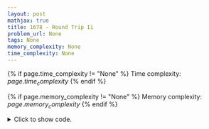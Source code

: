 ```yaml
---
layout: post
mathjax: true
title: 1678 - Round Trip Ii
problem_url: None
tags: None
memory_complexity: None
time_complexity: None
---
```




{% if page.time_complexity != "None" %}
Time complexity: ${{ page.time_complexity }}$
{% endif %}

{% if page.memory_complexity != "None" %}
Memory complexity: ${{ page.memory_complexity }}$
{% endif %}

<details>
<summary>
<p style="display:inline">Click to show code.</p>
</summary>
```cpp
{% raw %}
using namespace std;
using vi = vector<int>;
using vb = vector<bool>;
const int NMAX = 1e5 + 11;
int n, m;
vi g[NMAX], ans;
bool dfs(int u, vi &tin, int &cur_time, int start_time)
{
    if (tin[u] > start_time)
    {
        ans.push_back(u);
        return true;
    }
    tin[u] = ++cur_time;
    for (auto v : g[u])
    {
        if (dfs(v, tin, cur_time, start_time))
        {
            if (tin[u] >= tin[ans.front()])
                ans.push_back(u);
            return true;
        }
    }
    tin[u] = start_time;
    return false;
}
bool has_cycle(void)
{
    vi tin(n + 1, 0);
    int cur_time, start_time = 1;
    for (int u = 1; u <= n; ++u)
    {
        cur_time = start_time;
        if (tin[u] == 0 and dfs(u, tin, cur_time, start_time))
            return true;
        start_time = cur_time;
    }
    return false;
}
int main(void)
{
    ios_base::sync_with_stdio(false), cin.tie(NULL);
    int u, v;
    cin >> n >> m;
    for (int i = 0; i < m; ++i)
    {
        cin >> u >> v;
        g[u].push_back(v);
    }
    if (has_cycle())
    {
        cout << ans.size() << endl;
        for_each(ans.rbegin(), ans.rend(), [](int x) { cout << x << " "; }),
            cout << endl;
    }
    else
    {
        cout << "IMPOSSIBLE" << endl;
    }
    return 0;
}

{% endraw %}
```
</details>

